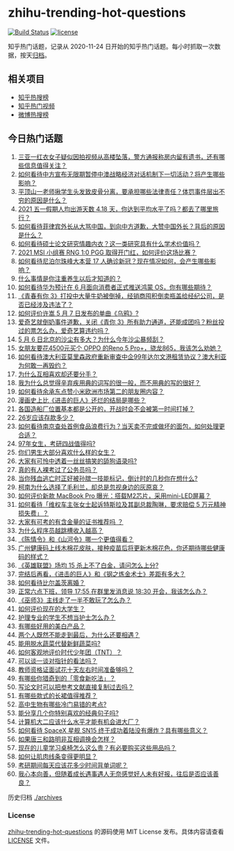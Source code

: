 # zhihu-trending-hot-questions

[![Build Status](https://github.com/justjavac/zhihu-trending-hot-questions/workflows/ci/badge.svg?branch=master)](https://github.com/justjavac/zhihu-trending-hot-questions/actions)
[![license](https://img.shields.io/github/license/justjavac/zhihu-trending-hot-questions)](https://github.com/justjavac/zhihu-trending-hot-questions/blob/master/LICENSE)

知乎热门话题，记录从 2020-11-24 日开始的知乎热门话题。每小时抓取一次数据，按天[归档](./archives)。

## 相关项目

- [知乎热搜榜](https://github.com/justjavac/zhihu-trending-top-search)
- [知乎热门视频](https://github.com/justjavac/zhihu-trending-hot-video)
- [微博热搜榜](https://github.com/justjavac/weibo-trending-hot-search)

## 今日热门话题

<!-- BEGIN -->
<!-- 最后更新时间 Fri May 07 2021 01:30:02 GMT+0800 (China Standard Time) -->

1. [三亚一红衣女子疑似因拍视频从高楼坠落，警方通报称房内留有遗书，还有哪些信息值得关注？](https://www.zhihu.com/question/458070461)
2. [如何看待中方宣布无限期暂停中澳战略经济对话机制下一切活动？将产生哪些影响？](https://www.zhihu.com/question/458017814)
3. [平顶山一老师揪学生头发致皮骨分离，要承担哪些法律责任？体罚事件层出不穷的原因是什么？](https://www.zhihu.com/question/458043387)
4. [2021 五一假期人均出游天数 4.18
   天，你达到平均水平了吗？都去了哪里旅行？](https://www.zhihu.com/question/458009515)
5. [如何看待菲律宾外长从大骂中国，到向中方道歉，大赞中国外长？背后的原因是什么？](https://www.zhihu.com/question/457922516)
6. [如何看待硕士论文研究情趣内衣？这一类研究具有什么学术价值吗？](https://www.zhihu.com/question/457147408)
7. [2021 MSI 小组赛 RNG 1:0 PGG
   取得开门红，如何评价这场比赛？](https://www.zhihu.com/question/458124015)
8. [如何看待尼泊尔珠峰大本营 17
   人确诊新冠？现在情况如何，会产生哪些影响？](https://www.zhihu.com/question/458025451)
9. [什么事情是你注重养生以后才知道的？](https://www.zhihu.com/question/451372641)
10. [如何看待华为预计在 6 月面向消费者正式推送鸿蒙
    OS，你有哪些期待？](https://www.zhihu.com/question/457820791)
11. [《青春有你
    3》打投中大量牛奶被倒掉，经销商囤积倒卖瓶盖给经纪公司，是否已经涉及违法了？](https://www.zhihu.com/question/457626102)
12. [如何评价许嵩 5 月 7 日发布的单曲《乌鸦》?](https://www.zhihu.com/question/458033842)
13. [爱奇艺就倒奶事件道歉，关闭《青你
    3》所有助力通道，还能成团吗？粉丝投过的票怎么办，爱奇艺算违约吗？](https://www.zhihu.com/question/458134685)
14. [5 月 6 日北京的沙尘有多大？为什么今年沙尘暴频刮？](https://www.zhihu.com/question/458041483)
15. [女朋友要花4500元买个 OPPO 的Reno 5
    Pro+，骁龙865，我该怎么劝她？](https://www.zhihu.com/question/455818485)
16. [如何看待澳大利亚莫里森政府重新审查中企99年达尔文港租赁协议？澳大利亚为何敢一再毁约？](https://www.zhihu.com/question/457757110)
17. [为什么互相喜欢却还要分手？](https://www.zhihu.com/question/303998486)
18. [我为什么总觉得辛弃疾用典的词写的很一般，而不用典的写的很好？](https://www.zhihu.com/question/51075975)
19. [如何看待余承东点赞小米欧洲市场第二的朋友圈内容？](https://www.zhihu.com/question/458030150)
20. [漫画史上比《进击的巨人》还烂的结局是哪些？](https://www.zhihu.com/question/457941791)
21. [各国造船厂位置基本都是公开的，开战时会不会被第一时间打掉？](https://www.zhihu.com/question/457603191)
22. [26岁应该存款多少？](https://www.zhihu.com/question/374909843)
23. [如何看待南京查处首例食品浪费行为？当天卖不完或做坏的面包，如何处理更合适？](https://www.zhihu.com/question/457974834)
24. [97年女生，考研四战值得吗?](https://www.zhihu.com/question/451524041)
25. [你们男生大部分喜欢什么样的女生？](https://www.zhihu.com/question/440011949)
26. [大家有可怜中透着一丝丝搞笑的舔狗语录吗?](https://www.zhihu.com/question/410762692)
27. [真的有人裸考过了公务员吗？](https://www.zhihu.com/question/276113114)
28. [当你残血逃亡时正好被孙膑一技能标记，倒计时的几秒你在想什么?](https://www.zhihu.com/question/457388857)
29. [柯南为什么选择了毛利兰，却总是忽视身边的灰原哀？](https://www.zhihu.com/question/53067413)
30. [如何评价新款 MacBook Pro
    曝光：搭载M2芯片，采用mini-LED屏幕？](https://www.zhihu.com/question/457911220)
31. [如何看待「维权车主张女士起诉特斯拉及其副总裁陶琳，要求赔偿 5
    万元精神损失费」？](https://www.zhihu.com/question/458105347)
32. [大家有可考的有含金量的证书推荐吗 ？](https://www.zhihu.com/question/428848820)
33. [为什么程序员越跳槽收入越高？](https://www.zhihu.com/question/455248912)
34. [《陈情令》和《山河令》哪一个更值得看？](https://www.zhihu.com/question/452480039)
35. [广州健康码上线木棉花皮肤，接种疫苗后将更新木棉花色，你还期待哪些健康码的样式？](https://www.zhihu.com/question/458038270)
36. [《英雄联盟》场均 15 杀上不了白金，请问怎么上分?](https://www.zhihu.com/question/457810299)
37. [完结后再看，《进击的巨人》和《钢之炼金术士》差距有多大？](https://www.zhihu.com/question/457859510)
38. [如何看待比尔盖茨离婚？](https://www.zhihu.com/question/457735506)
39. [正常六点下班，领导 17:55 在群里发消息说 18:30
    开会，我该怎么办？](https://www.zhihu.com/question/441394605)
40. [《巫师3》主线走了一半不敢玩了怎么办？](https://www.zhihu.com/question/429592567)
41. [如何评价现在的大学生？](https://www.zhihu.com/question/26452022)
42. [护理专业的学生不想当护士怎么办？](https://www.zhihu.com/question/312670811)
43. [有哪些好用的美白产品？](https://www.zhihu.com/question/47203247)
44. [两个人既然不能走到最后，为什么还要相遇？](https://www.zhihu.com/question/455035822)
45. [能用脱水蔬菜代替新鲜蔬菜吗?](https://www.zhihu.com/question/423534763)
46. [如何客观地评价时代少年团（TNT）？](https://www.zhihu.com/question/445848410)
47. [可以谈一谈对指针的看法吗？](https://www.zhihu.com/question/446081991)
48. [教师资格证面试花十天左右时间准备够吗？](https://www.zhihu.com/question/433616547)
49. [有哪些你猎奇到的「零食新吃法」？](https://www.zhihu.com/question/457262929)
50. [写论文时可以把参考文献直接复制过去吗？](https://www.zhihu.com/question/303759376)
51. [有哪些款式的长裙值得推荐？](https://www.zhihu.com/question/270950909)
52. [高中生物有哪些冷门易错的考点?](https://www.zhihu.com/question/447559813)
53. [能分享几个你特别喜欢的经典句子吗?](https://www.zhihu.com/question/457082503)
54. [计算机大二应该什么水平才能有机会进大厂？](https://www.zhihu.com/question/455993306)
55. [如何看待 SpaceX 星舰 SN15
    终于成功着陆没有爆炸？具有哪些意义？](https://www.zhihu.com/question/457998938)
56. [如果唐三和路明非互相调换会怎样？](https://www.zhihu.com/question/457614079)
57. [现在的儿童学习桌椅怎么这么贵？有必要购买这些用品吗？](https://www.zhihu.com/question/41871182)
58. [如何让肌肉线条变得更明显？](https://www.zhihu.com/question/457071972)
59. [考研期间每天应该花多少时间背单词呢？](https://www.zhihu.com/question/457500055)
60. [我心本向善，但随着成长遇事遇人无奈感觉好人未有好报，往后是否应该善良？](https://www.zhihu.com/question/455632902)

<!-- END -->

历史归档 [./archives](./archives)

### License

[zhihu-trending-hot-questions](https://github.com/justjavac/zhihu-trending-hot-questions)
的源码使用 MIT License 发布。具体内容请查看 [LICENSE](./LICENSE) 文件。
